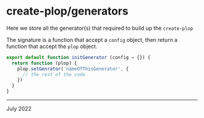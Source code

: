 # create-plop/generators

Here we store all the generator(s) that required to build up the `create-plop`

The signature is a function that accept a `config` object, then return a function
that accept the `plop` object.

```js
export default function initGenerator (config = {}) {
  return function (plop) {
    plop.setGenrator('nameOfThisGenerator', {
      // the rest of the code
    })
  }
}

```

---

July 2022
